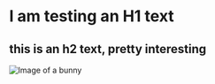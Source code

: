 # I am testing an H1 text
## this is an h2 text, pretty interesting
![Image of a bunny](https://encrypted-tbn0.gstatic.com/images?q=tbn:ANd9GcRsuPGuMzbw8XEKdR9nZ6aqMi8-d7wVJzBPVXk_WriHvFSYkdC1bHJ6nb6dip0rk-C1VLw&usqp=CAU)
